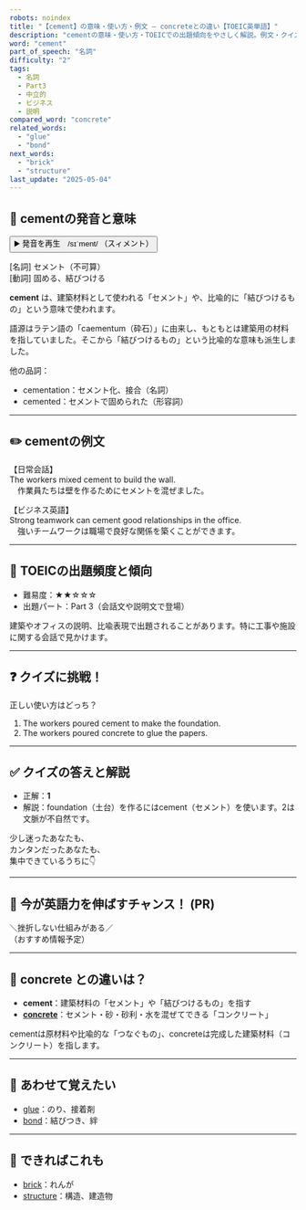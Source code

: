 ```yaml
---
robots: noindex
title: "【cement】の意味・使い方・例文 ― concreteとの違い【TOEIC英単語】"
description: "cementの意味・使い方・TOEICでの出題傾向をやさしく解説。例文・クイズ付きでconcreteとの違いもわかりやすく学べます。"
word: "cement"
part_of_speech: "名詞"
difficulty: "2"
tags:
  - 名詞
  - Part3
  - 中立的
  - ビジネス
  - 説明
compared_word: "concrete"
related_words:
  - "glue"
  - "bond"
next_words:
  - "brick"
  - "structure"
last_update: "2025-05-04"
---
```


## 🔰 cementの発音と意味

<button class="play-audio" onclick="playTTS('cement')">
  <span class="play-audio-main">
    ▶️ 発音を再生　/sɪˈment/
  </span>
  <span class="play-audio-sub">
    （スィメント）
  </span>
</button>

[名詞] セメント（不可算）  
[動詞] 固める、結びつける

**cement** は、建築材料として使われる「セメント」や、比喩的に「結びつけるもの」という意味で使われます。

語源はラテン語の「caementum（砕石）」に由来し、もともとは建築用の材料を指していました。そこから「結びつけるもの」という比喩的な意味も派生しました。

他の品詞：  
- cementation：セメント化、接合（名詞）
- cemented：セメントで固められた（形容詞）

---

## ✏️ cementの例文

【日常会話】  
The workers mixed cement to build the wall.  
　作業員たちは壁を作るためにセメントを混ぜました。

【ビジネス英語】  
Strong teamwork can cement good relationships in the office.  
　強いチームワークは職場で良好な関係を築くことができます。

---

## 🎯 TOEICの出題頻度と傾向

- 難易度：★★☆☆☆
- 出題パート：Part 3（会話文や説明文で登場）

建築やオフィスの説明、比喩表現で出題されることがあります。特に工事や施設に関する会話で見かけます。

---

## ❓ クイズに挑戦！

正しい使い方はどっち？

1. The workers poured cement to make the foundation.  
2. The workers poured concrete to glue the papers.

---

## ✅ クイズの答えと解説

- 正解：**1**
- 解説：foundation（土台）を作るにはcement（セメント）を使います。2は文脈が不自然です。

少し迷ったあなたも、  
カンタンだったあなたも、  
集中できているうちに👇️

---

## 🚀 今が英語力を伸ばすチャンス！ (PR)

<div class="info-center">
＼挫折しない仕組みがある／<br>  
（おすすめ情報予定）
</div>

---

## 🤔  concrete との違いは？

- **cement**：建築材料の「セメント」や「結びつけるもの」を指す
- **[concrete](/concrete)**：セメント・砂・砂利・水を混ぜてできる「コンクリート」

cementは原材料や比喩的な「つなぐもの」、concreteは完成した建築材料（コンクリート）を指します。

---

## 🧩 あわせて覚えたい

- [glue](/glue)：のり、接着剤
- [bond](/bond)：結びつき、絆

---

## 📖 できればこれも

- [brick](/brick)：れんが
- [structure](/structure)：構造、建造物

<!-- cvid: aid38_bid35 -->
